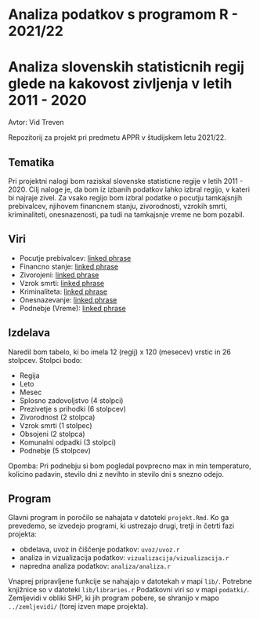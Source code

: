 # Analiza podatkov s programom R - 2021/22
# Analiza slovenskih statisticnih regij glede na kakovost zivljenja v letih 2011 - 2020

Avtor: Vid Treven

Repozitorij za projekt pri predmetu APPR v študijskem letu 2021/22. 

## Tematika

Pri projektni nalogi bom raziskal slovenske statisticne regije v letih 2011 - 2020.
Cilj naloge je, da bom iz izbanih podatkov lahko izbral regijo, v kateri bi najraje zivel.
Za vsako regijo bom izbral podatke o pocutju tamkajsnjih prebivalcev, 
njihovem financnem stanju, zivorodnosti, vzrokih smrti, kriminaliteti,
onesnazenosti, pa tudi na tamkajsnje vreme ne bom pozabil.

## Viri

* Pocutje prebivalcev: [linked phrase](https://pxweb.stat.si/SiStatData/pxweb/sl/Data/-/0872040S.px)
* Financno stanje: [linked phrase](https://pxweb.stat.si/SiStatData/pxweb/sl/Data/-/0868140S.px)
* Zivorojeni: [linked phrase](https://pxweb.stat.si/SiStatData/pxweb/sl/Data/-/05J2008S.px)
* Vzrok smrti: [linked phrase](https://pxweb.stat.si/SiStatData/pxweb/sl/Data/-/05L3016S.px)
* Kriminaliteta: [linked phrase](https://pxweb.stat.si/SiStatData/pxweb/sl/Data/-/1372202S.px)
* Onesnazevanje: [linked phrase](https://pxweb.stat.si/SiStatData/pxweb/sl/Data/-/2706105S.px)
* Podnebje (Vreme): [linked phrase](https://meteo.arso.gov.si/met/sl/archive/)

## Izdelava

Naredil bom tabelo, ki bo imela 12 (regij) x 120 (mesecev) vrstic in 26 stolpcev.
Stolpci bodo:
* Regija
* Leto
* Mesec
* Splosno zadovoljstvo (4 stolpci)
* Prezivetje s prihodki (6 stolpcev)
* Zivorodnost (2 stolpca)
* Vzrok smrti (1 stolpec)
* Obsojeni (2 stolpca)
* Komunalni odpadki (3 stolpci)
* Podnebje (5 stolpcev)

Opomba: Pri podnebju si bom pogledal povprecno max in min temperaturo, kolicino padavin, 
stevilo dni z nevihto in stevilo dni s snezno odejo.

## Program

Glavni program in poročilo se nahajata v datoteki `projekt.Rmd`.
Ko ga prevedemo, se izvedejo programi, ki ustrezajo drugi, tretji in četrti fazi projekta:

* obdelava, uvoz in čiščenje podatkov: `uvoz/uvoz.r`
* analiza in vizualizacija podatkov: `vizualizacija/vizualizacija.r`
* napredna analiza podatkov: `analiza/analiza.r`

Vnaprej pripravljene funkcije se nahajajo v datotekah v mapi `lib/`.
Potrebne knjižnice so v datoteki `lib/libraries.r`
Podatkovni viri so v mapi `podatki/`.
Zemljevidi v obliki SHP, ki jih program pobere,
se shranijo v mapo `../zemljevidi/` (torej izven mape projekta).
